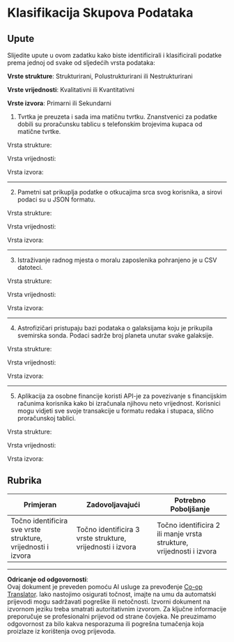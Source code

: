 <!--
CO_OP_TRANSLATOR_METADATA:
{
  "original_hash": "2e5cacb967c1e9dfd07809bfc441a0b4",
  "translation_date": "2025-08-30T19:36:55+00:00",
  "source_file": "1-Introduction/03-defining-data/assignment.md",
  "language_code": "hr"
}
-->
# Klasifikacija Skupova Podataka

## Upute

Slijedite upute u ovom zadatku kako biste identificirali i klasificirali podatke prema jednoj od svake od sljedećih vrsta podataka:

**Vrste strukture**: Strukturirani, Polustrukturirani ili Nestrukturirani

**Vrste vrijednosti**: Kvalitativni ili Kvantitativni 

**Vrste izvora**: Primarni ili Sekundarni

1. Tvrtka je preuzeta i sada ima matičnu tvrtku. Znanstvenici za podatke dobili su proračunsku tablicu s telefonskim brojevima kupaca od matične tvrtke. 

Vrsta strukture:

Vrsta vrijednosti: 

Vrsta izvora: 

---

2. Pametni sat prikuplja podatke o otkucajima srca svog korisnika, a sirovi podaci su u JSON formatu.

Vrsta strukture:

Vrsta vrijednosti: 

Vrsta izvora: 

---

3. Istraživanje radnog mjesta o moralu zaposlenika pohranjeno je u CSV datoteci. 

Vrsta strukture:

Vrsta vrijednosti: 

Vrsta izvora: 

---

4. Astrofizičari pristupaju bazi podataka o galaksijama koju je prikupila svemirska sonda. Podaci sadrže broj planeta unutar svake galaksije.

Vrsta strukture:

Vrsta vrijednosti: 

Vrsta izvora: 

---

5. Aplikacija za osobne financije koristi API-je za povezivanje s financijskim računima korisnika kako bi izračunala njihovu neto vrijednost. Korisnici mogu vidjeti sve svoje transakcije u formatu redaka i stupaca, slično proračunskoj tablici.

Vrsta strukture:

Vrsta vrijednosti: 

Vrsta izvora: 

## Rubrika

Primjeran | Zadovoljavajući | Potrebno Poboljšanje
--- | --- | -- |
Točno identificira sve vrste strukture, vrijednosti i izvora | Točno identificira 3 vrste strukture, vrijednosti i izvora | Točno identificira 2 ili manje vrsta strukture, vrijednosti i izvora |

---

**Odricanje od odgovornosti**:  
Ovaj dokument je preveden pomoću AI usluge za prevođenje [Co-op Translator](https://github.com/Azure/co-op-translator). Iako nastojimo osigurati točnost, imajte na umu da automatski prijevodi mogu sadržavati pogreške ili netočnosti. Izvorni dokument na izvornom jeziku treba smatrati autoritativnim izvorom. Za ključne informacije preporučuje se profesionalni prijevod od strane čovjeka. Ne preuzimamo odgovornost za bilo kakva nesporazuma ili pogrešna tumačenja koja proizlaze iz korištenja ovog prijevoda.